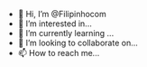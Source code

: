 - 👋 Hi, I’m @Filipinhocom
- 👀 I’m interested in...
- 🌱 I’m currently learning ...
- 💞️ I’m looking to collaborate on...
- 📫 How to reach me...
<!---
Filipinhocom/Filipinhocom is a ✨ special ✨ repository because its `README.md` (this file) appears on your GitHub profile.
You can click the Preview link to take a look at your changes.
--->

